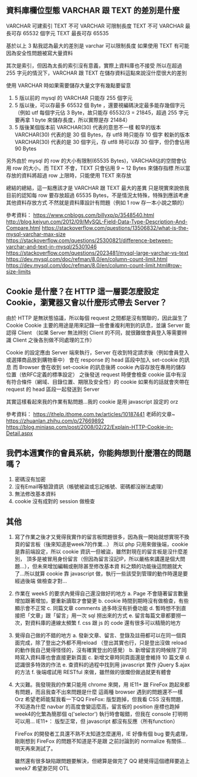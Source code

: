 ## 資料庫欄位型態 VARCHAR 跟 TEXT 的差別是什麼

VARCHAR 可建索引 TEXT 不可
VARCHAR 可限制長度 TEXT 不可
VARCHAR 最長可存 65532 個字元 TEXT 最長可存 65535

基於以上 3 點我認為最大的差別是 varchar 可以限制長度
如果使用 TEXT 有可能因為安全性問題被寫大量資料

其次是索引，但因為太長的索引沒有意義，實際上資料庫也不接受
所以在超過 255 字元的情況下，VARCHAR 跟 TEXT 在儲存資料這點來說沒什麼很大的差別

使用 VARCHAR 時如果需要儲存大量文字有幾點要留意
1. 5 版以前的 mysql 的 VARCHAR 只能存 255 個字元
2. 5 版以後，可以存最多 65532 個 Byte ，還要視編碼決定最多能存幾個字元
    （例如 utf 每個字元佔 3 Byte，故只能存 65532/3 = 21845，超過 255 字元要再拿 1 byte 來儲存長度，所以實際是存 21484）
3. 5 版後某個版本前 VARCHAR(30) 代表的意思不一樣
   較早的版本 VARCHAR(30) 代表的是 30 個 Bytes，存 utf8 時只能存 10 個字
   較新的版本 VARCHAR(30) 代表的是 30 個字元，存 utf8 時可以存 30 個字，但仍會佔用 90 Bytes

另外由於 mysql 的 row 的大小有限制(65535 Bytes)，VARCHAR佔的空間會佔用 row 的大小，而 TEXT 不會，TEXT 只會佔用 9 ~ 12 Bytes 來儲存指標
所以當存放的資料將超過 row 上限時，只能使用 TEXT 來存放

總結的總結，這一點應該才是 VARCHAR 跟 TEXT 最大的差異
只是現實來說依我目前的認知每 row 要存放超過 65535 Bytes，不是情況太特殊，特殊到應該考慮其他資料存放方式
不然就是資料庫設計有問題（例如 1 row 存一本小說之類的）

參考資料：
https://www.cnblogs.com/billyxp/p/3548540.html
http://blog.kejyun.com/2012/09/MySQL-Field-Data-Type-Description-And-Compare.html
https://stackoverflow.com/questions/13506832/what-is-the-mysql-varchar-max-size
https://stackoverflow.com/questions/25300821/difference-between-varchar-and-text-in-mysql/25301046
https://stackoverflow.com/questions/2023481/mysql-large-varchar-vs-text
https://dev.mysql.com/doc/refman/8.0/en/column-count-limit.html
https://dev.mysql.com/doc/refman/8.0/en/column-count-limit.html#row-size-limits

## Cookie 是什麼？在 HTTP 這一層要怎麼設定 Cookie，瀏覽器又會以什麼形式帶去 Server？

由於 HTTP 是無狀態協議，所以每個 request 之間都是沒有關聯的，因此誕生了 Cookie
Cookie 主要的用途是用來記錄一些會重複利用到的訊息，並讓 Server 能認得 Client
（如果 Server 無法辨別 Client 的不同，就很難做會員登入等需要辨識 Client 之後各別做不同處理的工作）

Cookie 的設定應由 Server 端來執行，Server 在收到特定請求後（例如會員登入或選擇商品放到購物車中）
會在 response 的 head 區段中加入 set-cookie 的訊息
而 Browser 會在收到 set-cookie 的訊息後將 cookie 內容存放在專用的儲存位置（依RFC定義的標準設定）
之後發送 request 時便會檢查 cookie 區中有沒有符合條件（網域、目錄位置、期限及安全性）的 cookie
如果有的話就會夾帶在 request 的 head 區段一起發送到 Server

其實這樣看起來我的作業有點問題…我的 cookie 是用 javascript 設定的 orz

參考資料：
https://ithelp.ithome.com.tw/articles/10187441 老師的文章~
https://zhuanlan.zhihu.com/p/27669892
https://blog.miniasp.com/post/2008/02/22/Explain-HTTP-Cookie-in-Detail.aspx

## 我們本週實作的會員系統，你能夠想到什麼潛在的問題嗎？

1. 密碼沒有加密
2. 沒有Email等驗證資訊（帳號被盜或忘記帳號、密碼都沒辦法處理）
3. 無法修改基本資料
4. cookie 沒有成對的 session 做檢查

## 其他

1. 寫了作業之後才又覺得我實作的留言板問題很多，因為我一開始就想實現不換頁的留言板（後來知道是week7的作業…）
   所以 php 只用來做後端，cookie 是靠前端設定，所以 cookie 資訊一但被盜，雖然對現在的留言板是沒什麼差別，
   頂多是被冒用身份留言（但因為留言沒記IP，所以嚴格來講還是個大問題…），但未來增加編輯或刪除甚至修改基本資
   料之類的功能後這問題就大了…所以就算 cookie 靠 javascript 做，執行一些該受到管理的動作時還是要經過後端
   做檢查才對…

2. 作業在 week5 的要求內覺得自己還沒做好的地方
    a. Page 不會隨著留言數量增加跟著增加，要重新讀取才會變更
    b. cookie 時間到期時沒有做檢查，有些顯示會不正常
    c. 同篇文章 comments 過多時沒有折疊功能
    d. 暫時想不到直接把「文章」跟「留言」用一次 sql 撈出來的方式
    e. 留言每篇文章都要撈一次，對資料庫的連線太頻繁
    f. css 跟 js 的 code 還有很多可以精簡的地方

3. 覺得自己做的不錯的地方
    a. 發新文章、留言、登錄及註冊都可以在同一個頁面完成，除了登出之外都不用reload
        （登出其實也行，只是登出沒做 reload 的動作我自己覺得怪怪的，沒有確實登出的感覺）
    b. 新增留言的時候除了同時寫入資料庫也會直接更新頁面
    c. 新增文章時同頁面還是會維持 10 篇文章
    d. 認識很多特效的作法
    e. 查資料的過程中找到用 javascript 實作 jQuery $.ajax 的方法
    f. 後端嚐試用 RESTful 來做，雖然做的很爛但做過就更有體會    

4. 大災難。我發現我的作業只能用 chrome 來開，用 IE11+ 跟 FireFox 跑起來都有問題，而且我查不出來問題是什麼
   這兩種 browser 遇到的問題還不一樣 Orz 希望老師能幫我看一下QQ
   FireFox: 版型跑掉，但我看 CSS 沒有問題，不知道為什麼 navbar 的高度會變這麼高，留言板的 position 座標也跑掉
            week4的化繁為簡那個 q('selector') 執行時會報錯，但我在 console 打明明可以用…
   IE11+：  版型正常，但 javascript 都沒有反應（所有function）
   
   FireFox 的開發者工具還不熟不太知道怎麼運用，IE 好像有個 bug 要先處理，剛剛想到 FireFox 的問題不知道是不是跟
   之前討論到的 normalize 有關係…明天再來測試了。

   雖然還有很多缺陷跟問題要解決，但總算是做完了 QQ 總覺得這個禮拜要追上 week7 希望渺茫阿 OTL
